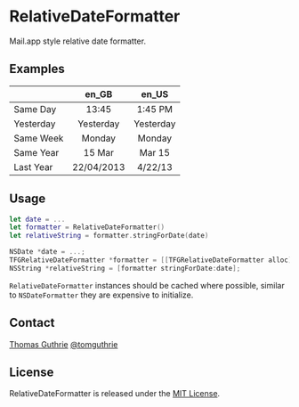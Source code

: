 # RelativeDateFormatter

Mail.app style relative date formatter.

## Examples

|           | en_GB      | en_US     |
|-----------|:----------:|:---------:|
| Same Day  | 13:45      | 1:45 PM   |
| Yesterday | Yesterday  | Yesterday |
| Same Week | Monday     | Monday    |
| Same Year | 15 Mar     | Mar 15    |
| Last Year | 22/04/2013 | 4/22/13   |

## Usage

```swift
let date = ...
let formatter = RelativeDateFormatter()
let relativeString = formatter.stringForDate(date)
```

```objective-c
NSDate *date = ...;
TFGRelativeDateFormatter *formatter = [[TFGRelativeDateFormatter alloc] init];
NSString *relativeString = [formatter stringForDate:date];
```

`RelativeDateFormatter` instances should be cached where possible, similar to
`NSDateFormatter` they are expensive to initialize.

## Contact

[Thomas Guthrie](https://github.com/tomguthrie)
[@tomguthrie](https://twitter.com/tomguthrie)

## License

RelativeDateFormatter is released under the [MIT License](LICENSE.md).
